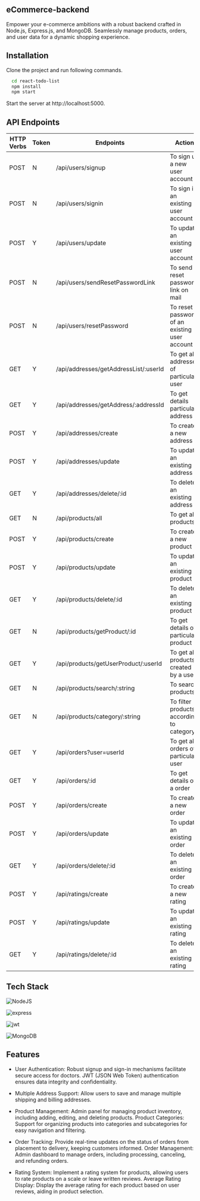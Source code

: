 ## eCommerce-backend
Empower your e-commerce ambitions with a robust backend crafted in Node.js, Express.js, and MongoDB. Seamlessly manage products, orders, and user data for a dynamic shopping experience.

## Installation

Clone the project and run following commands.

```bash
  cd react-todo-list
  npm install
  npm start
```
Start the server at http://localhost:5000.

## API Endpoints
| HTTP Verbs |  Token | Endpoints | Action
| --- | --- | --- | --- |
| POST | N | /api/users/signup | To sign up a new user account |
| POST | N | /api/users/signin | To sign in an existing user account |
| POST | Y | /api/users/update | To update an existing user account |
| POST | N | /api/users/sendResetPasswordLink | To send reset password link on mail |
| POST | N | /api/users/resetPassword | To reset password of an existing user account |
| GET | Y | /api/addresses/getAddressList/:userId | To get all addresses of particular user |
| GET | Y | /api/addresses/getAddress/:addressId | To get details particular address |
| POST | Y | /api/addresses/create | To create a new address |
| POST | Y | /api/addresses/update | To update an existing address |
| GET | Y | /api/addresses/delete/:id | To delete an existing address |
| GET | N | /api/products/all | To get all products |
| POST | Y | /api/products/create | To create a new product |
| POST | Y | /api/products/update | To update an existing product |
| GET | Y | /api/products/delete/:id | To delete an existing product |
| GET | N | /api/products/getProduct/:id | To get details of particular product |
| GET | Y | /api/products/getUserProduct/:userId | To get all products created by a user |
| GET | N | /api/products/search/:string | To search products |
| GET | N | /api/products/category/:string | To filter products according to category |
| GET | Y | /api/orders?user=userId | To get all orders of particular user |
| GET | Y | /api/orders/:id | To get details of a order |
| POST | Y | /api/orders/create | To create a new order |
| POST | Y | /api/orders/update | To update an existing order |
| GET | Y | /api/orders/delete/:id | To delete an existing order |
| POST | Y | /api/ratings/create | To create a new rating |
| POST | Y | /api/ratings/update | To update an existing rating |
| GET | Y | /api/ratings/delete/:id | To delete an existing rating |

## Tech Stack

![NodeJS](https://img.shields.io/badge/Node.js-339933?style=for-the-badge&logo=nodedotjs&logoColor=white)    

![express](https://img.shields.io/badge/Express.js-000000?style=for-the-badge&logo=express&logoColor=white)

![jwt](https://img.shields.io/badge/JWT-000000?style=for-the-badge&logo=JSON%20web%20tokens&logoColor=white)

![MongoDB](https://img.shields.io/badge/MongoDB-4EA94B?style=for-the-badge&logo=mongodb&logoColor=white)

## Features

- User Authentication: Robust signup and sign-in mechanisms facilitate secure access for doctors. JWT (JSON Web Token) authentication ensures data integrity and confidentiality.

- Multiple Address Support: Allow users to save and manage multiple shipping and billing addresses.

- Product Management: Admin panel for managing product inventory, including adding, editing, and deleting products. Product Categories: Support for organizing products into categories and subcategories for easy navigation and filtering.

- Order Tracking: Provide real-time updates on the status of orders from placement to delivery, keeping customers informed. Order Management: Admin dashboard to manage orders, including processing, canceling, and refunding orders.

- Rating System: Implement a rating system for products, allowing users to rate products on a scale or leave written reviews. Average Rating Display: Display the average rating for each product based on user reviews, aiding in product selection.